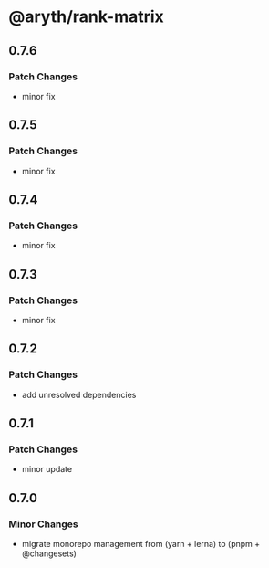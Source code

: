 # @aryth/rank-matrix

## 0.7.6

### Patch Changes

- minor fix

## 0.7.5

### Patch Changes

- minor fix

## 0.7.4

### Patch Changes

- minor fix

## 0.7.3

### Patch Changes

- minor fix

## 0.7.2

### Patch Changes

- add unresolved dependencies

## 0.7.1

### Patch Changes

- minor update

## 0.7.0

### Minor Changes

- migrate monorepo management from (yarn + lerna) to (pnpm + @changesets)

